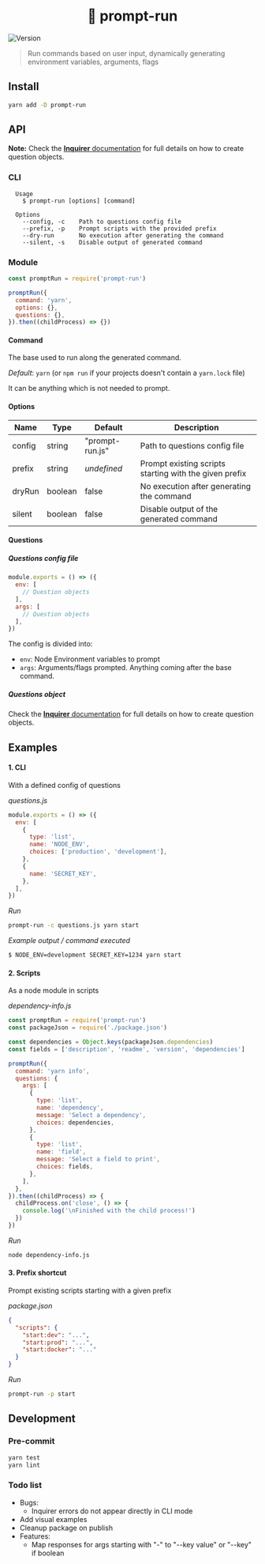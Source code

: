 <h1 align="center">🏃 prompt-run</h1>
<p>
  <img alt="Version" src="https://img.shields.io/badge/version-1.0.0-blue.svg?cacheSeconds=2592000" />
</p>

> Run commands based on user input, dynamically generating environment variables, arguments, flags

## Install

```sh
yarn add -D prompt-run
```

## API
**Note:** Check the [**Inquirer** documentation](https://github.com/SBoudrias/Inquirer.js#objects) for full details on how to create question objects.

### CLI
```
  Usage
    $ prompt-run [options] [command]

  Options
    --config, -c    Path to questions config file
    --prefix, -p    Prompt scripts with the provided prefix
    --dry-run       No execution after generating the command
    --silent, -s    Disable output of generated command
```
### Module
```js
const promptRun = require('prompt-run')

promptRun({
  command: 'yarn',
  options: {},
  questions: {},
}).then((childProcess) => {})
```

#### Command
The base used to run along the generated command.

*Default*: `yarn` (or `npm run` if your projects doesn't contain a `yarn.lock` file)

It can be anything which is not needed to prompt.

#### Options
| Name | Type | Default | Description |
| --- | --- | --- | --- |
| config | string | "prompt-run.js"| Path to questions config file |
| prefix | string | *undefined* | Prompt existing scripts starting with the given prefix |
| dryRun | boolean | false | No execution after generating the command |
| silent | boolean | false | Disable output of the generated command |

#### Questions
##### Questions config file
```js
module.exports = () => ({
  env: [
    // Question objects
  ],
  args: [
    // Question objects
  ],
})
```
The config is divided into:
+ `env`: Node Environment variables to prompt
+ `args`: Arguments/flags prompted. Anything coming after the base command.

##### Questions object
Check the [**Inquirer** documentation](https://github.com/SBoudrias/Inquirer.js#objects) for full details on how to create question objects.

## Examples
#### 1. CLI
With a defined config of questions

*questions.js*
```js
module.exports = () => ({
  env: [
    {
      type: 'list',
      name: 'NODE_ENV',
      choices: ['production', 'development'],
    },
    {
      name: 'SECRET_KEY',
    },
  ],
})
```
*Run*
```sh
prompt-run -c questions.js yarn start
```
*Example output / command executed*
```sh
$ NODE_ENV=development SECRET_KEY=1234 yarn start
```

#### 2. Scripts
As a node module in scripts

*dependency-info.js*
```js
const promptRun = require('prompt-run')
const packageJson = require('./package.json')

const dependencies = Object.keys(packageJson.dependencies)
const fields = ['description', 'readme', 'version', 'dependencies']

promptRun({
  command: 'yarn info',
  questions: {
    args: [
      {
        type: 'list',
        name: 'dependency',
        message: 'Select a dependency',
        choices: dependencies,
      },
      {
        type: 'list',
        name: 'field',
        message: 'Select a field to print',
        choices: fields,
      },
    ],
  },
}).then((childProcess) => {
  childProcess.on('close', () => {
    console.log('\nFinished with the child process!')
  })
})
```
*Run*
```sh
node dependency-info.js
```

#### 3. Prefix shortcut
Prompt existing scripts starting with a given prefix

*package.json*
```json
{
  "scripts": {
    "start:dev": "...",
    "start:prod": "...",
    "start:docker": "..."
  }
}
```
*Run*
```sh
prompt-run -p start
```

## Development
### Pre-commit

```sh
yarn test
yarn lint
```
### Todo list
+ Bugs:
  + Inquirer errors do not appear directly in CLI mode
+ Add visual examples
+ Cleanup package on publish
+ Features:
  + Map responses for args starting with "-" to "--key value" or "--key" if boolean
